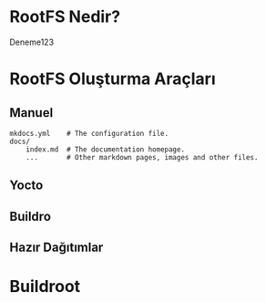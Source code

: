 # RootFS Nedir?

Deneme123

# RootFS Oluşturma Araçları

## Manuel

    mkdocs.yml    # The configuration file.
    docs/
        index.md  # The documentation homepage.
        ...       # Other markdown pages, images and other files.

## Yocto

## Buildro

## Hazır Dağıtımlar

# Buildroot